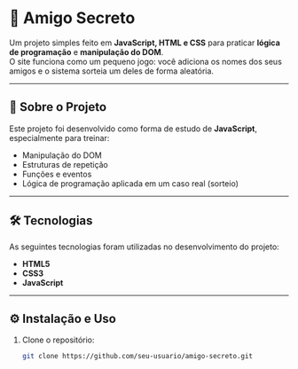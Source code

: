 # 🎁 Amigo Secreto

Um projeto simples feito em **JavaScript, HTML e CSS** para praticar **lógica de programação** e **manipulação do DOM**.  
O site funciona como um pequeno jogo: você adiciona os nomes dos seus amigos e o sistema sorteia um deles de forma aleatória.  

---

## 🚀 Sobre o Projeto
Este projeto foi desenvolvido como forma de estudo de **JavaScript**, especialmente para treinar:
- Manipulação do DOM
- Estruturas de repetição
- Funções e eventos
- Lógica de programação aplicada em um caso real (sorteio)

---

## 🛠 Tecnologias
As seguintes tecnologias foram utilizadas no desenvolvimento do projeto:

- **HTML5**
- **CSS3**
- **JavaScript**

---

## ⚙️ Instalação e Uso

1. Clone o repositório:
   ```bash
   git clone https://github.com/seu-usuario/amigo-secreto.git
